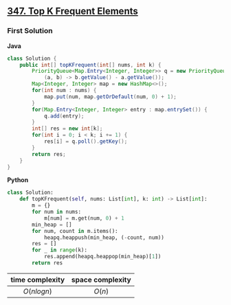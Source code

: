## [347. Top K Frequent Elements](https://leetcode.cn/problems/top-k-frequent-elements/)

### First Solution

**Java**
```java
class Solution {
    public int[] topKFrequent(int[] nums, int k) {
        PriorityQueue<Map.Entry<Integer, Integer>> q = new PriorityQueue<>(
            (a, b) -> b.getValue() - a.getValue());
        Map<Integer, Integer> map = new HashMap<>();
        for(int num : nums) {
            map.put(num, map.getOrDefault(num, 0) + 1);
        }
        for(Map.Entry<Integer, Integer> entry : map.entrySet()) {
            q.add(entry);
        }
        int[] res = new int[k];
        for(int i = 0; i < k; i += 1) {
            res[i] = q.poll().getKey();
        }
        return res;
    }
}
```
**Python**
```python
class Solution:
    def topKFrequent(self, nums: List[int], k: int) -> List[int]:
        m = {}
        for num in nums:
            m[num] = m.get(num, 0) + 1
        min_heap = []
        for num, count in m.items():
            heapq.heappush(min_heap, (-count, num))
        res = []
        for _ in range(k):
            res.append(heapq.heappop(min_heap)[1])
        return res
```
|time complexity|space complexity|
|:-------------:|:--------------:|
|$O(nlogn)$     |$O(n)$          |

